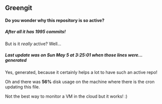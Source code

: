## Greengit

#### Do you wonder why this repository is so active?

##### After all it has 1995 commits!

But is it *really* active? Well...

##### Last update was on Sun May 5 at 3:25:01 when those lines were... generated

Yes, generated, because it certainly helps a lot to have such an active repo!

Oh and there was **56%** disk usage on the machine
where there is the cron updating this file.

Not the best way to monitor a VM in the cloud but it works! :)
